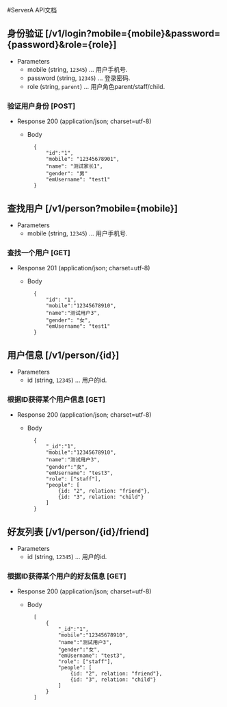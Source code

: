 #ServerA API文档

## 身份验证 [/v1/login?mobile={mobile}&password={password}&role={role}]
+ Parameters
    + mobile (string, `12345`) ... 用户手机号.
    + password (string, `12345`) ... 登录密码.
    + role (string, `parent`) ... 用户角色parent/staff/child.
    
### 验证用户身份 [POST]
+ Response 200 (application/json; charset=utf-8)
    + Body

            {
                "id":"1",
                "mobile": "12345678901",
                "name": "测试家长1",
                "gender": "男"
                "emUsername": "test1"
            }


## 查找用户 [/v1/person?mobile={mobile}]
+ Parameters
    + mobile (string, `12345`) ... 用户手机号.

### 查找一个用户 [GET]
+ Response 201 (application/json; charset=utf-8)
    + Body  

            {
                "id": "1",
                "mobile":"12345678910",
                "name":"测试用户3",
                "gender": "女",
                "emUsername": "test1"
            }


## 用户信息 [/v1/person/{id}]
+ Parameters
    + id (string, `12345`) ... 用户的id.

### 根据ID获得某个用户信息 [GET]
+ Response 200 (application/json; charset=utf-8)
    + Body

            {
                "_id":"1",
                "mobile":"12345678910",
                "name":"测试用户3",
                "gender":"女",
                "emUsername": "test3",
                "role": ["staff"],
                "people": [
                    {id: "2", relation: "friend"},
                    {id: "3", relation: "child"}
                ]
            }


## 好友列表 [/v1/person/{id}/friend]
+ Parameters
    + id (string, `12345`) ... 用户的id.

### 根据ID获得某个用户的好友信息 [GET]
+ Response 200 (application/json; charset=utf-8)
    + Body

            [
                {
                    "_id":"1",
                    "mobile":"12345678910",
                    "name":"测试用户3",
                    "gender":"女",
                    "emUsername": "test3",
                    "role": ["staff"],
                    "people": [
                        {id: "2", relation: "friend"},
                        {id: "3", relation: "child"}
                    ]
                }
            ]
